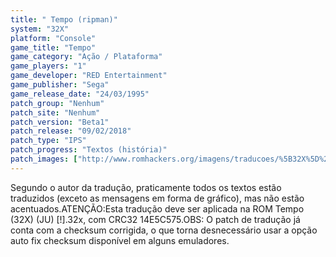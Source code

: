 ```yaml
---
title: " Tempo (ripman)"
system: "32X"
platform: "Console"
game_title: "Tempo"
game_category: "Ação / Plataforma"
game_players: "1"
game_developer: "RED Entertainment"
game_publisher: "Sega"
game_release_date: "24/03/1995"
patch_group: "Nenhum"
patch_site: "Nenhum"
patch_version: "Beta1"
patch_release: "09/02/2018"
patch_type: "IPS"
patch_progress: "Textos (história)"
patch_images: ["http://www.romhackers.org/imagens/traducoes/%5B32X%5D%20Tempo%20-%20ripman%20-%201.jpg","http://www.romhackers.org/imagens/traducoes/%5B32X%5D%20Tempo%20-%20ripman%20-%202.jpg","http://www.romhackers.org/imagens/traducoes/%5B32X%5D%20Tempo%20-%20ripman%20-%203.jpg"]
---
```

Segundo o autor da tradução, praticamente todos os textos estão traduzidos (exceto as mensagens em forma de gráfico), mas não estão acentuados.ATENÇÃO:Esta tradução deve ser aplicada na ROM Tempo (32X) (JU) [!].32x, com CRC32 14E5C575.OBS: O patch de tradução já conta com a checksum corrigida, o que torna desnecessário usar a opção auto fix checksum disponível em alguns emuladores.